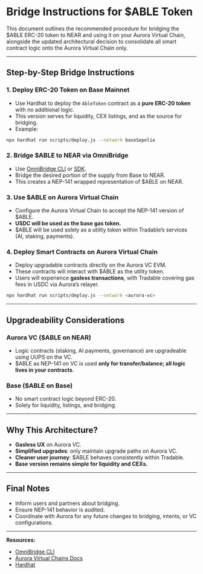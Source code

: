 # Bridge Instructions for $ABLE Token

This document outlines the recommended procedure for bridging the $ABLE ERC-20 token to NEAR and using it on your Aurora Virtual Chain, alongside the updated architectural decision to consolidate all smart contract logic onto the Aurora Virtual Chain only.

---

## Step-by-Step Bridge Instructions

### 1. Deploy ERC-20 Token on Base Mainnet

- Use Hardhat to deploy the `AbleToken` contract as a **pure ERC-20 token** with no additional logic.
- This version serves for liquidity, CEX listings, and as the source for bridging.
- Example:

```bash
npx hardhat run scripts/deploy.js --network baseSepolia
```

### 2. Bridge $ABLE to NEAR via OmniBridge

- Use [OmniBridge CLI](https://github.com/Near-One/omni-bridge) or [SDK](https://github.com/Near-One/bridge-sdk-js).
- Bridge the desired portion of the supply from Base to NEAR.
- This creates a NEP-141 wrapped representation of $ABLE on NEAR.

### 3. Use $ABLE on Aurora Virtual Chain

- Configure the Aurora Virtual Chain to accept the NEP-141 version of $ABLE.
- **USDC will be used as the base gas token.**
- $ABLE will be used solely as a utility token within Tradable’s services (AI, staking, payments).

### 4. Deploy Smart Contracts on Aurora Virtual Chain

- Deploy upgradable contracts directly on the Aurora VC EVM.
- These contracts will interact with $ABLE as the utility token.
- Users will experience **gasless transactions**, with Tradable covering gas fees in USDC via Aurora’s relayer.

```bash
npx hardhat run scripts/deploy.js --network <aurora-vc>
```

---

## Upgradeability Considerations

### Aurora VC ($ABLE on NEAR)

- Logic contracts (staking, AI payments, governance) are upgradeable using UUPS on the VC.
- $ABLE as NEP-141 on VC is used **only for transfer/balance; all logic lives in your contracts**.

### Base ($ABLE on Base)

- No smart contract logic beyond ERC-20.
- Solely for liquidity, listings, and bridging.

---

## Why This Architecture?

- **Gasless UX** on Aurora VC.
- **Simplified upgrades**: only maintain upgrade paths on Aurora VC.
- **Cleaner user journey**: $ABLE behaves consistently within Tradable.
- **Base version remains simple for liquidity and CEXs.**

---

## Final Notes

- Inform users and partners about bridging.
- Ensure NEP-141 behavior is audited.
- Coordinate with Aurora for any future changes to bridging, intents, or VC configurations.

---

**Resources:**

- [OmniBridge CLI](https://github.com/Near-One/omni-bridge)
- [Aurora Virtual Chains Docs](https://aurora.dev/virtual-chains)
- [Hardhat](https://hardhat.org)
